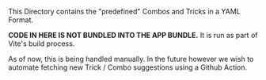 This Directory contains the "predefined" Combos and Tricks in a YAML Format.

**CODE IN HERE IS NOT BUNDLED INTO THE APP BUNDLE.** It is run as part of Vite's build process.

As of now, this is being handled manually. In the future however we wish to automate fetching new Trick / Combo suggestions using a Github Action.
